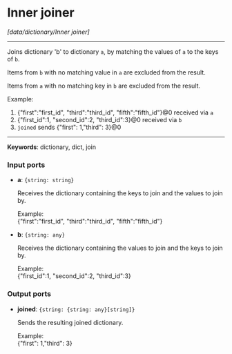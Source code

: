 # Inner joiner

_[data/dictionary/Inner joiner]_

---

Joins dictionary 'b' to dictionary `a`, by matching the values of `a` to the keys of `b`.  
  
Items from `b` with no matching value in `a` are excluded from the result.  
  
Items from `a` with no matching key in `b` are excluded from the result.  
  
Example:  
1. {"first":"first_id", "third":"third_id", "fifth":"fifth_id"}@0 received via `a`  
2. {"first_id":1, "second_id":2, "third_id":3}@0 received via `b`  
3. `joined` sends {"first": 1,"third": 3}@0  

---

__Keywords__: dictionary, dict, join

### Input ports

* __a__: ` {string: string} `

    Receives the dictionary containing the keys to join and the values to join by.  
      
    Example:  
    {"first":"first_id", "third":"third_id", "fifth":"fifth_id"}  


* __b__: ` {string: any} `

    Receives the dictionary containing the values to join and the keys to join by.  
      
    Example:  
    {"first_id":1, "second_id":2, "third_id":3}  

### Output ports

* __joined__: ` {string: {string: any}[string]} `

    Sends the resulting joined dictionary.  
      
    Example:  
    {"first": 1,"third": 3}  

